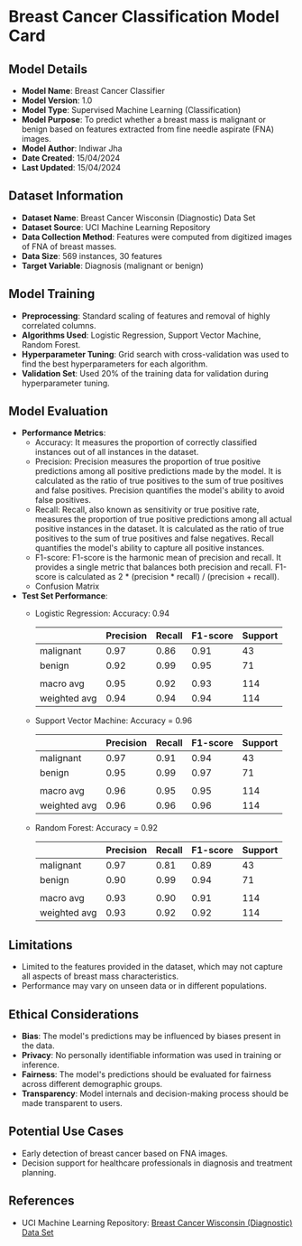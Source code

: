# Breast Cancer Classification Model Card

## Model Details

- **Model Name**: Breast Cancer Classifier
- **Model Version**: 1.0
- **Model Type**: Supervised Machine Learning (Classification)
- **Model Purpose**: To predict whether a breast mass is malignant or benign based on features extracted from fine needle aspirate (FNA) images.
- **Model Author**: Indiwar Jha
- **Date Created**: 15/04/2024
- **Last Updated**: 15/04/2024

## Dataset Information

- **Dataset Name**: Breast Cancer Wisconsin (Diagnostic) Data Set
- **Dataset Source**: UCI Machine Learning Repository
- **Data Collection Method**: Features were computed from digitized images of FNA of breast masses.
- **Data Size**: 569 instances, 30 features
- **Target Variable**: Diagnosis (malignant or benign)

## Model Training

- **Preprocessing**: Standard scaling of features and removal of highly correlated columns.
- **Algorithms Used**: Logistic Regression, Support Vector Machine, Random Forest.
- **Hyperparameter Tuning**: Grid search with cross-validation was used to find the best hyperparameters for each algorithm.
- **Validation Set**: Used 20% of the training data for validation during hyperparameter tuning.

## Model Evaluation

- **Performance Metrics**:
  - Accuracy: It measures the proportion of correctly classified instances out of all instances in the dataset.
  - Precision: Precision measures the proportion of true positive predictions among all positive predictions made by the model. It is calculated as the ratio of true positives to the sum of true positives and false positives. Precision quantifies the model's ability to avoid false positives.
  - Recall: Recall, also known as sensitivity or true positive rate, measures the proportion of true positive predictions among all actual positive instances in the dataset. It is calculated as the ratio of true positives to the sum of true positives and false negatives. Recall quantifies the model's ability to capture all positive instances.
  - F1-score: F1-score is the harmonic mean of precision and recall. It provides a single metric that balances both precision and recall. F1-score is calculated as 2 * (precision * recall) / (precision + recall).
  - Confusion Matrix
- **Test Set Performance**:
  - Logistic Regression: Accuracy: 0.94

    |               | Precision | Recall | F1-score | Support |
    | ------------- | --------- | ------ | -------- | ------- |
    |  malignant    |   0.97    |  0.86  |    0.91  |      43 |
    |  benign       |   0.92    |  0.99  |    0.95  |      71 |
    |               |           |        |          |         |
    |  macro avg    |   0.95    |  0.92  |    0.93  |     114 |
    |  weighted avg |   0.94    |  0.94  |    0.94  |     114 |


  - Support Vector Machine: Accuracy = 0.96
    
    |               | Precision | Recall | F1-score | Support |
    | ------------- | --------- | ------ | -------- | ------- |
    |  malignant    |   0.97    |  0.91  |    0.94  |      43 |
    |  benign       |   0.95    |  0.99  |    0.97  |      71 |
    |               |           |        |          |         |
    |  macro avg    |   0.96    |  0.95  |    0.95  |     114 |
    |  weighted avg |   0.96    |  0.96  |    0.96  |     114 |

  - Random Forest: Accuracy = 0.92
    
    |               | Precision | Recall | F1-score | Support |
    | ------------- | --------- | ------ | -------- | ------- |
    |  malignant    |   0.97    |  0.81  |    0.89  |      43 |
    |  benign       |   0.90    |  0.99  |    0.94  |      71 |
    |               |           |        |          |         |
    |  macro avg    |   0.93    |  0.90  |    0.91  |     114 |
    |  weighted avg |   0.93    |  0.92  |    0.92  |     114 |

## Limitations

- Limited to the features provided in the dataset, which may not capture all aspects of breast mass characteristics.
- Performance may vary on unseen data or in different populations.

## Ethical Considerations

- **Bias**: The model's predictions may be influenced by biases present in the data.
- **Privacy**: No personally identifiable information was used in training or inference.
- **Fairness**: The model's predictions should be evaluated for fairness across different demographic groups.
- **Transparency**: Model internals and decision-making process should be made transparent to users.

## Potential Use Cases

- Early detection of breast cancer based on FNA images.
- Decision support for healthcare professionals in diagnosis and treatment planning.

## References

- UCI Machine Learning Repository: [Breast Cancer Wisconsin (Diagnostic) Data Set](https://archive.ics.uci.edu/ml/datasets/Breast+Cancer+Wisconsin+(Diagnostic))
